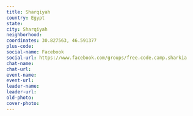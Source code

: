 ```yaml
---
title: Sharqiyah
country: Egypt
state: 
city: Sharqiyah
neighborhood: 
coordinates: 30.827563, 46.591377
plus-code:
social-name: Facebook
social-url: https://www.facebook.com/groups/free.code.camp.sharkia
chat-name:
chat-url:
event-name:
event-url:
leader-name:
leader-url:
old-photo: 
cover-photo:
---
```

